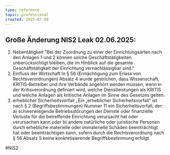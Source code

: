 ```yaml
---
type: reference
topic: professional
created: 2025-07-08
---
```


## Große Änderung NIS2 Leak 02.06.2025:
1. Nebentätigkeit
"Bei der Zuordnung zu einer der Einrichtungsarten nach den Anlagen 1 und 2 können solche Geschäftstätigkeiten unberücksichtigt bleiben, die im Hinblick auf die gesamte Geschäftstätigkeit der Einrichtung vernachlässigbar sind."
2. Einfluss der Wirtschaft
In § 56 (Ermächtigung zum Erlass von Rechtsverordnungen) Absatz 4 wurde gestrichen, dass Wissenschaft, KRITIS-Betreiber und ihre Verbände angehört werden müssen, wenn in der Kritisverordnung definiert wird, welche Dienstleistungen als KRITIS und welche Anlagen als kritische Anlagen im Sinne des Gesetzes gelten.
3. erheblicher Sicherheitsvorfall
_Ein „erheblicher Sicherheitsvorfall“ ist nach § 2 (Begriffsbestimmungen) Nummer 11 ein Sicherheitsvorfall, der:
	a) schwerwiegende Betriebsstörungen der Dienste oder finanzielle Verluste für die betreffende Einrichtung verursacht hat oder verursachen kann oder
	b) andere natürliche oder juristische Personen durch erhebliche materielle oder immaterielle Schäden beeinträchtigt hat oder beeinträchtigen kann,
sofern durch die Rechtsverordnung nach § 56 Absatz 5 keine konkretisierende Begriffsbestimmung erfolgt.


#NIS2

